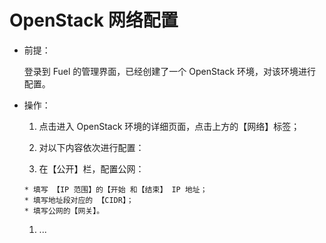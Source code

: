 # OpenStack 网络配置

* 前提：

  登录到 Fuel 的管理界面，已经创建了一个 OpenStack 环境，对该环境进行配置。

* 操作：

  1. 点击进入 OpenStack 环境的详细页面，点击上方的【网络】标签；
  1. 对以下内容依次进行配置：

    1. 在【公开】栏，配置公网：

      * 填写 【IP 范围】的【开始 和【结束】 IP 地址；
      * 填写地址段对应的 【CIDR】；
      * 填写公网的【网关】。

    1. ...
